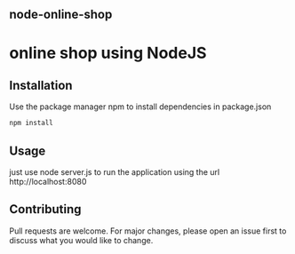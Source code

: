 ## node-online-shop

# online shop using NodeJS

## Installation

Use the package manager npm to install dependencies in package.json

```bash
npm install
```

## Usage

just use node server.js to run the application using the url http://localhost:8080

## Contributing

Pull requests are welcome. For major changes, please open an issue first to discuss what you would like to change.
